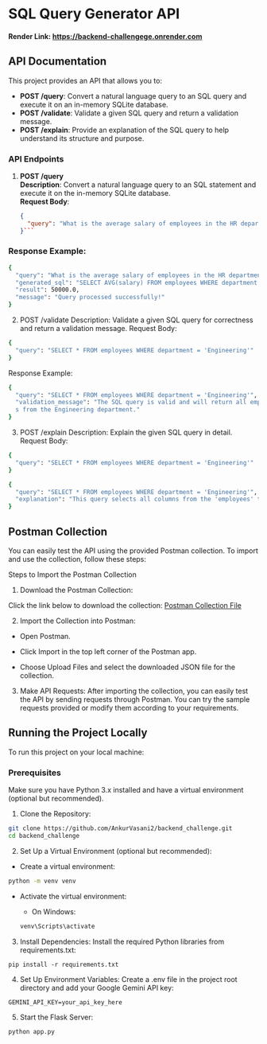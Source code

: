 # **SQL Query Generator API**

#### Render Link: https://backend-challengege.onrender.com

## API Documentation

This project provides an API that allows you to:

- **POST /query**: Convert a natural language query to an SQL query and execute it on an in-memory SQLite database.
- **POST /validate**: Validate a given SQL query and return a validation message.
- **POST /explain**: Provide an explanation of the SQL query to help understand its structure and purpose.

### API Endpoints

1. **POST /query**  
   **Description**: Convert a natural language query to an SQL statement and execute it on the in-memory SQLite database.  
   **Request Body**:
   ```json
   {
     "query": "What is the average salary of employees in the HR department?"
   }```
### Response Example:
```bash 
{
  "query": "What is the average salary of employees in the HR department?",
  "generated_sql": "SELECT AVG(salary) FROM employees WHERE department = 'HR'",
  "result": 50000.0,
  "message": "Query processed successfully!"
}
```
2. POST /validate
Description: Validate a given SQL query for correctness and return a validation message.
Request Body:
```bash
{
  "query": "SELECT * FROM employees WHERE department = 'Engineering'"
}
```
Response Example:
```bash
{
  "query": "SELECT * FROM employees WHERE department = 'Engineering'",
  "validation_message": "The SQL query is valid and will return all employee
  s from the Engineering department."
}
```
3. POST /explain
Description: Explain the given SQL query in detail.
Request Body:

```bash
{
  "query": "SELECT * FROM employees WHERE department = 'Engineering'"
}
```
```bash
{
  "query": "SELECT * FROM employees WHERE department = 'Engineering'",
  "explanation": "This query selects all columns from the 'employees' table where the department is 'Engineering'."
}
```

## Postman Collection
You can easily test the API using the provided Postman collection. To import and use the collection, follow these steps:

Steps to Import the Postman Collection
1. Download the Postman Collection:

Click the link below to download the collection:
[Postman Collection File](https://ankur-team.postman.co/workspace/Ankur-Team-Workspace~c55a835e-3204-4c03-8f36-44dd73f76f9e/collection/40041981-22d518f7-9b86-4c23-b906-53b57037ffb8?action=share&creator=40041981)

2. Import the Collection into Postman:

- Open Postman.

- Click Import in the top left corner of the Postman app.

- Choose Upload Files and select the downloaded JSON file for the collection.

3. Make API Requests: After importing the collection, you can easily test the API by sending requests through Postman. You can try the sample requests provided or modify them according to your requirements.


## Running the Project Locally
To run this project on your local machine:

### Prerequisites
Make sure you have Python 3.x installed and have a virtual environment (optional but recommended).

1. Clone the Repository:

```bash
git clone https://github.com/AnkurVasani2/backend_challenge.git
cd backend_challenge
```
2. Set Up a Virtual Environment (optional but recommended):

- Create a virtual environment:
```bash 
python -m venv venv
```
- Activate the virtual environment:

   - On Windows:
    ```bash 
    venv\Scripts\activate
    ```
3. Install Dependencies: Install the required Python libraries from requirements.txt:

```
pip install -r requirements.txt
```
4. Set Up Environment Variables: Create a .env file in the project root directory and add your Google Gemini API key:

```
GEMINI_API_KEY=your_api_key_here
```

5. Start the Flask Server:
```
python app.py
```